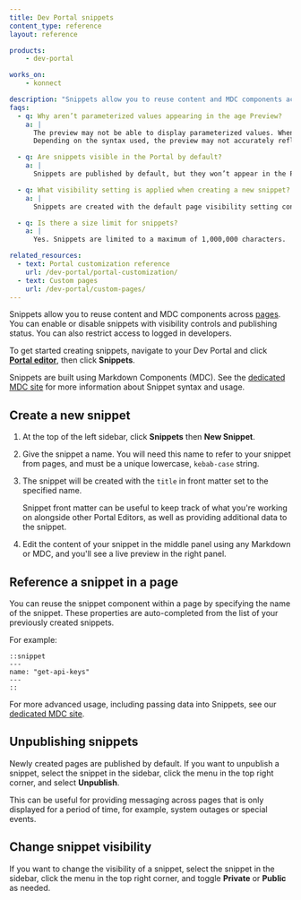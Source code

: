 ```yaml
---
title: Dev Portal snippets
content_type: reference
layout: reference

products:
    - dev-portal

works_on:
    - konnect

description: "Snippets allow you to reuse content and MDC components across Pages."
faqs:
  - q: Why aren’t parameterized values appearing in the age Preview?
    a: |
      The preview may not be able to display parameterized values. When the page is rendered in the Portal, parameters will be resolved. 
      Depending on the syntax used, the preview may not accurately reflect those values in Page or Snippet views.

  - q: Are snippets visible in the Portal by default?
    a: |
      Snippets are published by default, but they won’t appear in the Portal unless they are reused in a page.

  - q: What visibility setting is applied when creating a new snippet?
    a: |
      Snippets are created with the default page visibility setting configured in your [Portal settings](/dev-portal/portal-settings/).

  - q: Is there a size limit for snippets?
    a: |
      Yes. Snippets are limited to a maximum of 1,000,000 characters.

related_resources:
  - text: Portal customization reference
    url: /dev-portal/portal-customization/
  - text: Custom pages
    url: /dev-portal/custom-pages/
---
```


Snippets allow you to reuse content and MDC components across [pages](/dev-portal/custom-pages). You can enable or disable snippets with visibility controls and publishing status. You can also restrict access to logged in developers.

To get started creating snippets, navigate to your Dev Portal and click [**Portal editor**](/dev-portal/portal-customization/#portal-editor/), then click **Snippets**.

Snippets are built using Markdown Components (MDC). See the [dedicated MDC site](https://portaldocs.konghq.com/components/snippet) for more information about Snippet syntax and usage.

## Create a new snippet

1. At the top of the left sidebar, click **Snippets** then **New Snippet**.
1. Give the snippet a name. 
You will need this name to refer to your snippet from pages, and must be a unique lowercase, `kebab-case` string.
1. The snippet will be created with the `title` in front matter set to the specified name. 
   
   Snippet front matter can be useful to keep track of what you're working on alongside other Portal Editors, as well as providing additional data to the snippet.

1. Edit the content of your snippet in the middle panel using any Markdown or MDC, and you'll see a live preview in the right panel.

## Reference a snippet in a page

You can reuse the snippet component within a page by specifying the name of the snippet. These properties are auto-completed from the list of your previously created snippets.

For example:

```
::snippet
---
name: "get-api-keys"
---
::
```

For more advanced usage, including passing data into Snippets, see our [dedicated MDC site](https://portaldocs.konghq.com/components/snippet).

## Unpublishing snippets

Newly created pages are published by default. If you want to unpublish a snippet, select the snippet in the sidebar, click the menu in the top right corner, and select **Unpublish**. 

This can be useful for providing messaging across pages that is only displayed for a period of time, for example, system outages or special events.

## Change snippet visibility

If you want to change the visibility of a snippet, select the snippet in the sidebar, click the menu in the top right corner, and toggle **Private** or **Public** as needed.
